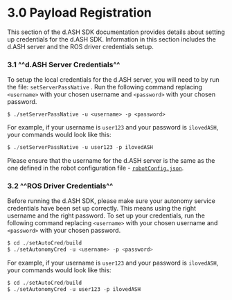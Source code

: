 # 3.0 Payload Registration

This section of the d.ASH SDK documentation provides details about setting up credentials for the d.ASH SDK. Information in this section includes the d.ASH server and the ROS driver credentials setup.

### 3.1 ^^d.ASH Server Credentials^^

To setup the local credentials for the d.ASH server, you will need to by run the file:  `setServerPassNative` . Run the following command replacing `<username>` with your chosen username and  `<password>` with your chosen password.

```
$ ./setServerPassNative -u <username> -p <password>
```

For example, if your username is `user123` and your password is `ilovedASH`, your commands would look like this:
``` python
$ ./setServerPassNative -u user123 -p ilovedASH
```

Please ensure that the username for the d.ASH server is the same as the one defined in the robot configuration file - [`robotConfig.json`](/sdk-config/robot-config). 

### 3.2 ^^ROS Driver Credentials^^

Before running the d.ASH SDK, please make sure your autonomy service credentials have been set up correctly. This means using the right username and the right password. To set up your credentials, run the following command replacing `<username>` with your chosen username and  `<password>` with your chosen password. 

``` python
$ cd ./setAutoCred/build
$ ./setAutonomyCred -u <username> -p <password> 
```
For example, if your username is `user123` and your password is `ilovedASH`, your commands would look like this:
``` python
$ cd ./setAutoCred/build
$ ./setAutonomyCred -u user123 -p ilovedASH 
```
